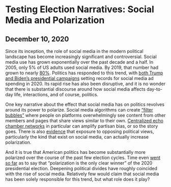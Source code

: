 # Testing Election Narratives: Social Media and Polarization
## December 10, 2020

Since its inception, the role of social media in the modern political landscape has become increasingly significant and controversial. Social media use has grown exponentially over the past decade and a half. In 2005, only 5% of US adults used social media. By 2019, that number had grown to nearly [80%](https://ourworldindata.org/rise-of-social-media). Politics has responded to this trend, with [both Trump and Biden’s presidential campaigns](https://abc7.com/presidential-race-campaign-spending-trump-political-ads-biden/7452228/) setting records for social media ad spending in 2020. Its rapid rise has also been disruptive, and it is no wonder that there is substantial discourse around how social media affects day-to-day life, interactions, and of course, politics.

One key narrative about the effect that social media has on politics revolves around its power to polarize. Social media algorithms can create [“filter bubbles”](https://www.vox.com/recode/21534345/polarization-election-social-media-filter-bubble) where people on platforms overwhelmingly see content from other members and pages that share views similar to their own. [Centralized echo chamber networks](https://www.scientificamerican.com/article/why-social-media-makes-us-more-polarized-and-how-to-fix-it/) in particular can amplify partisan bias, or so the story goes. There is also [evidence](https://www.pnas.org/content/115/37/9216) that exposure to opposing political views, particularly the kind that exist on social media, can actually increase polarization. 

And it is true that American politics has become substantially more polarized over the course of the past few election cycles. Time even [went so far](https://time.com/5907318/polarization-2020-election/) as to say that “polarization is the only clear winner” of the 2020 presidential election. Deepening political divides have roughly coincided with the rise of social media. Relatively few would claim that social media has been solely responsible for this trend, but what role does it play?



